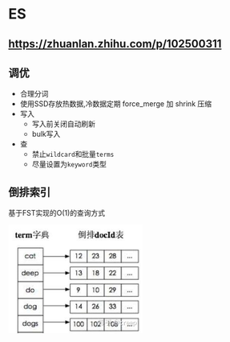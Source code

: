 # ES

https://zhuanlan.zhihu.com/p/102500311
---

## 调优

* 合理分词
* 使用SSD存放热数据,冷数据定期 force_merge 加 shrink 压缩
* 写入
    * 写入前关闭自动刷新
    * bulk写入
* 查
    * 禁止`wildcard`和批量`terms`
    * 尽量设置为`keyword`类型

## 倒排索引

基于FST实现的O(1)的查询方式

![](倒排索引.jpg)

